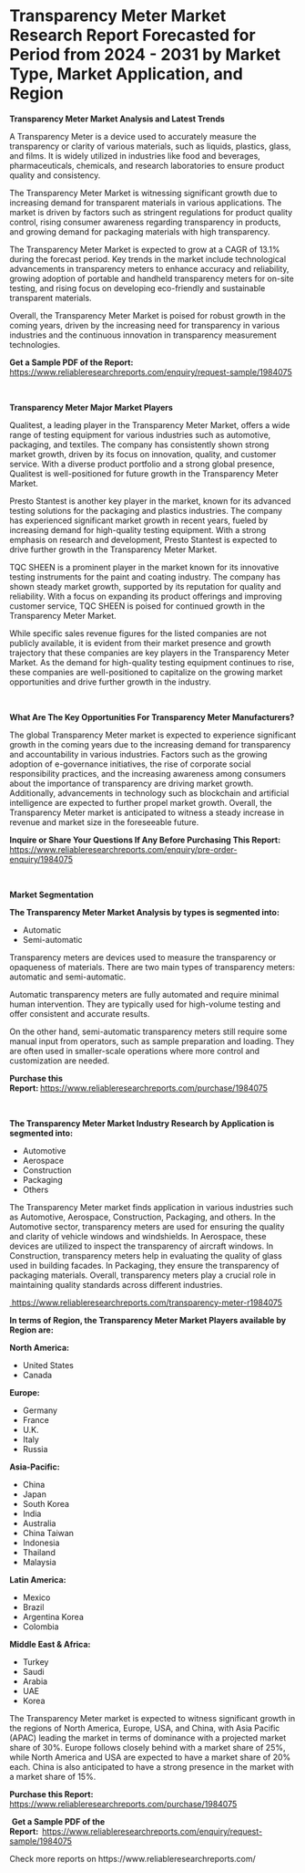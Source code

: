 <p><h1>Transparency Meter Market Research Report Forecasted for Period from 2024 -  2031 by Market Type, Market Application, and Region</h1></p><p><strong>Transparency Meter Market Analysis and Latest Trends</strong></p>
<p><p>A Transparency Meter is a device used to accurately measure the transparency or clarity of various materials, such as liquids, plastics, glass, and films. It is widely utilized in industries like food and beverages, pharmaceuticals, chemicals, and research laboratories to ensure product quality and consistency.</p><p>The Transparency Meter Market is witnessing significant growth due to increasing demand for transparent materials in various applications. The market is driven by factors such as stringent regulations for product quality control, rising consumer awareness regarding transparency in products, and growing demand for packaging materials with high transparency.</p><p>The Transparency Meter Market is expected to grow at a CAGR of 13.1% during the forecast period. Key trends in the market include technological advancements in transparency meters to enhance accuracy and reliability, growing adoption of portable and handheld transparency meters for on-site testing, and rising focus on developing eco-friendly and sustainable transparent materials.</p><p>Overall, the Transparency Meter Market is poised for robust growth in the coming years, driven by the increasing need for transparency in various industries and the continuous innovation in transparency measurement technologies.</p></p>
<p><strong>Get a Sample PDF of the Report:&nbsp;</strong> <a href="https://www.reliableresearchreports.com/enquiry/request-sample/1984075">https://www.reliableresearchreports.com/enquiry/request-sample/1984075</a></p>
<p>&nbsp;</p>
<p><strong>Transparency Meter Major Market Players</strong></p>
<p><p>Qualitest, a leading player in the Transparency Meter Market, offers a wide range of testing equipment for various industries such as automotive, packaging, and textiles. The company has consistently shown strong market growth, driven by its focus on innovation, quality, and customer service. With a diverse product portfolio and a strong global presence, Qualitest is well-positioned for future growth in the Transparency Meter Market.</p><p>Presto Stantest is another key player in the market, known for its advanced testing solutions for the packaging and plastics industries. The company has experienced significant market growth in recent years, fueled by increasing demand for high-quality testing equipment. With a strong emphasis on research and development, Presto Stantest is expected to drive further growth in the Transparency Meter Market.</p><p>TQC SHEEN is a prominent player in the market known for its innovative testing instruments for the paint and coating industry. The company has shown steady market growth, supported by its reputation for quality and reliability. With a focus on expanding its product offerings and improving customer service, TQC SHEEN is poised for continued growth in the Transparency Meter Market.</p><p>While specific sales revenue figures for the listed companies are not publicly available, it is evident from their market presence and growth trajectory that these companies are key players in the Transparency Meter Market. As the demand for high-quality testing equipment continues to rise, these companies are well-positioned to capitalize on the growing market opportunities and drive further growth in the industry.</p></p>
<p>&nbsp;</p>
<p><strong>What Are The Key Opportunities For Transparency Meter Manufacturers?</strong></p>
<p><p>The global Transparency Meter market is expected to experience significant growth in the coming years due to the increasing demand for transparency and accountability in various industries. Factors such as the growing adoption of e-governance initiatives, the rise of corporate social responsibility practices, and the increasing awareness among consumers about the importance of transparency are driving market growth. Additionally, advancements in technology such as blockchain and artificial intelligence are expected to further propel market growth. Overall, the Transparency Meter market is anticipated to witness a steady increase in revenue and market size in the foreseeable future.</p></p>
<p><strong>Inquire or Share Your Questions If Any Before Purchasing This Report:</strong> <a href="https://www.reliableresearchreports.com/enquiry/pre-order-enquiry/1984075">https://www.reliableresearchreports.com/enquiry/pre-order-enquiry/1984075</a></p>
<p>&nbsp;</p>
<p><strong>Market Segmentation</strong></p>
<p><strong>The Transparency Meter Market Analysis by types is segmented into:</strong></p>
<p><ul><li>Automatic</li><li>Semi-automatic</li></ul></p>
<p><p>Transparency meters are devices used to measure the transparency or opaqueness of materials. There are two main types of transparency meters: automatic and semi-automatic. </p><p>Automatic transparency meters are fully automated and require minimal human intervention. They are typically used for high-volume testing and offer consistent and accurate results. </p><p>On the other hand, semi-automatic transparency meters still require some manual input from operators, such as sample preparation and loading. They are often used in smaller-scale operations where more control and customization are needed.</p></p>
<p><strong>Purchase this Report:&nbsp;</strong><a href="https://www.reliableresearchreports.com/purchase/1984075">https://www.reliableresearchreports.com/purchase/1984075</a></p>
<p>&nbsp;</p>
<p><strong>The Transparency Meter Market Industry Research by Application is segmented into:</strong></p>
<p><ul><li>Automotive</li><li>Aerospace</li><li>Construction</li><li>Packaging</li><li>Others</li></ul></p>
<p><p>The Transparency Meter market finds application in various industries such as Automotive, Aerospace, Construction, Packaging, and others. In the Automotive sector, transparency meters are used for ensuring the quality and clarity of vehicle windows and windshields. In Aerospace, these devices are utilized to inspect the transparency of aircraft windows. In Construction, transparency meters help in evaluating the quality of glass used in building facades. In Packaging, they ensure the transparency of packaging materials. Overall, transparency meters play a crucial role in maintaining quality standards across different industries.</p></p>
<p><a href="https://www.reliableresearchreports.com/transparency-meter-r1984075">&nbsp;https://www.reliableresearchreports.com/transparency-meter-r1984075</a></p>
<p><strong>In terms of Region, the Transparency Meter Market Players available by Region are:</strong></p>
<p>
    <p> <strong> North America: </strong>
        <ul>
            <li>United States</li>
            <li>Canada</li>
        </ul>
        </p> 
    <p> <strong> Europe: </strong>
        <ul>
            <li>Germany</li>
            <li>France</li>
            <li>U.K.</li>
            <li>Italy</li>
            <li>Russia</li>
        </ul>
        </p> 
    <p> <strong> Asia-Pacific: </strong>
        <ul>
            <li>China</li>
            <li>Japan</li>
            <li>South Korea</li>
            <li>India</li>
            <li>Australia</li>
            <li>China Taiwan</li>
            <li>Indonesia</li>
            <li>Thailand</li>
            <li>Malaysia</li>
        </ul>
        </p> 
    <p> <strong> Latin America: </strong>
        <ul>
            <li>Mexico</li>
            <li>Brazil</li>
            <li>Argentina Korea</li>
            <li>Colombia</li>
        </ul>
        </p> 
    <p> <strong> Middle East & Africa: </strong>
        <ul>
            <li>Turkey</li>
            <li>Saudi</li>
            <li>Arabia</li>
            <li>UAE</li>
            <li>Korea</li>
        </ul>
    </p>
    </p>
<p><p>The Transparency Meter market is expected to witness significant growth in the regions of North America, Europe, USA, and China, with Asia Pacific (APAC) leading the market in terms of dominance with a projected market share of 30%. Europe follows closely behind with a market share of 25%, while North America and USA are expected to have a market share of 20% each. China is also anticipated to have a strong presence in the market with a market share of 15%.</p></p>
<p><strong>Purchase this Report: </strong><a href="https://www.reliableresearchreports.com/purchase/1984075">https://www.reliableresearchreports.com/purchase/1984075</a></p>
<p>&nbsp;<strong>Get a Sample PDF of the Report:&nbsp;&nbsp;</strong><a href="https://www.reliableresearchreports.com/enquiry/request-sample/1984075">https://www.reliableresearchreports.com/enquiry/request-sample/1984075</a></p>
<p><strong></strong></p>
<p>Check more reports on https://www.reliableresearchreports.com/</p>